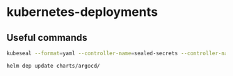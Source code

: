 # kubernetes-deployments

## Useful commands

```bash
kubeseal --format=yaml --controller-name=sealed-secrets --controller-namespace=sealed-secrets < secret.yaml > sealedsecret.yaml
```

```bash
helm dep update charts/argocd/
```
